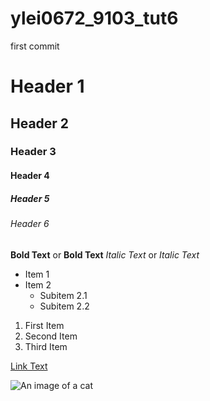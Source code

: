 # ylei0672_9103_tut6

first commit

# Header 1
## Header 2
### Header 3
#### Header 4
##### Header 5
###### Header 6

**Bold Text** or __Bold Text__
*Italic Text* or _Italic Text_

- Item 1
- Item 2
  - Subitem 2.1
  - Subitem 2.2

1. First Item
2. Second Item
3. Third Item

[Link Text]()

![An image of a cat](https://encrypted-tbn0.gstatic.com/images?q=tbn:ANd9GcSWeReihlmiSWJLKjO-TFr2e-2NGuE4IB29LLEG8PhREA&s)